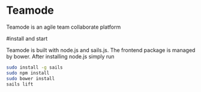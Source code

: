 Teamode
=======

Teamode is an agile team collaborate platform

#install and start

Teamode is built with node.js and sails.js. The frontend package is managed by bower. After installing node.js simply run
```sh
sudo install -g sails
sudo npm install
sudo bower install
sails lift
```

